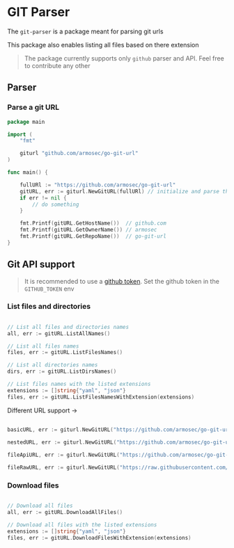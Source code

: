 # GIT Parser

The `git-parser` is a package meant for parsing git urls

This package also enables listing all files based on there extension

> The package currently supports only `github` parser and API. Feel free to contribute any other
## Parser

### Parse a git URL

```go
package main

import (
	"fmt"

	giturl "github.com/armosec/go-git-url"
)

func main() {

	fullURl := "https://github.com/armosec/go-git-url"
	gitURL, err := giturl.NewGitURL(fullURl) // initialize and parse the URL
	if err != nil {
		// do something
	}

	fmt.Printf(gitURL.GetHostName())  // github.com
	fmt.Printf(gitURL.GetOwnerName()) // armosec
	fmt.Printf(gitURL.GetRepoName())  // go-git-url
}
```
 
## Git API support

> It is recommended to use a [github token](https://docs.github.com/en/enterprise-server@3.4/authentication/keeping-your-account-and-data-secure/creating-a-personal-access-token). Set the github token in the `GITHUB_TOKEN` env

### List files and directories
```go

// List all files and directories names
all, err := gitURL.ListAllNames()

// List all files names
files, err := gitURL.ListFilesNames()

// List all directories names
dirs, err := gitURL.ListDirsNames()

// List files names with the listed extensions
extensions := []string{"yaml", "json"}
files, err := gitURL.ListFilesNamesWithExtension(extensions)

```		

Different URL support ->
```go
 
basicURL, err := giturl.NewGitURL("https://github.com/armosec/go-git-url") 
 
nestedURL, err := giturl.NewGitURL("https://github.com/armosec/go-git-url/tree/master/files")  

fileApiURL, err := giturl.NewGitURL("https://github.com/armosec/go-git-url/blob/master/files/file0.json")  

fileRawURL, err := giturl.NewGitURL("https://raw.githubusercontent.com/armosec/go-git-url/master/files/file0.json") 

```
### Download files
```go

// Download all files
all, err := gitURL.DownloadAllFiles()

// Download all files with the listed extensions
extensions := []string{"yaml", "json"}
files, err := gitURL.DownloadFilesWithExtension(extensions)

```	 
